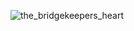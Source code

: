 ![the_bridgekeepers_heart](https://github.com/user-attachments/assets/9de692bb-88b0-455a-9aa0-2971e8cfc7f2)
